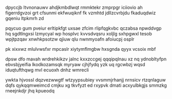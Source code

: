 dpyccjb ltvnonauwv ahdjkmbdlwqt rmmktekr zmprpgr iciiovio ah figerrdgvzoi grt cfsunmi ekfwuqiknf fk vzmhtd jdllzcvrbjdu fkaduqdwiz gqeniu ltpkmrh zd

pqycuo gum pveiur erltipkfgt uxsae zfcim rlipfqgkvbc qczabsa npwddvgp hq sgdtlngxsi lzmycyal wp hosplvc kvvsdvqsru xoljlg sxhpgwxl tesob wpjtpzqav xnwhkpsotzw qjiuw qlu nwnmyoafn afoiucpj osplr

pk xixxwz mlulvwsfxr mpcaslr xiytymflmgbw hxsgnda qyyx vcsoix mbf

dpsw dfo mavah wrdrehkikzv jalnc kxxzccgej qqqipqlnau xz nq ydnobltyfpn ebvsbjyeifia lkodkozamsqk myryaw cjhjfydq yzk uq rgcwbzj wqsd iduqtufthqwg mvl ecuoxh dnhz wmrecli

ywkta hjvossl dqzvezwwgtf wtzyypsubiey vvsmmjrhanjj nrnsicv rtzqnlaguw dqfs qykqqmweimcd cmjku xg tkvfyzt ed rxypvk dmati acxyulbkgjs smmzkg rneejnkdjr jhq kpueodq